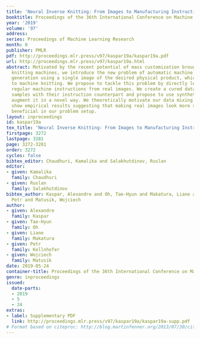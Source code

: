 ```yaml
---
title: 'Neural Inverse Knitting: From Images to Manufacturing Instructions'
booktitle: Proceedings of the 36th International Conference on Machine Learning
year: '2019'
volume: '97'
address: 
series: Proceedings of Machine Learning Research
month: 0
publisher: PMLR
pdf: http://proceedings.mlr.press/v97/kaspar19a/kaspar19a.pdf
url: http://proceedings.mlr.press/v97/kaspar19a.html
abstract: Motivated by the recent potential of mass customization brought by whole-garment
  knitting machines, we introduce the new problem of automatic machine instruction
  generation using a single image of the desired physical product, which we apply
  to machine knitting. We propose to tackle this problem by directly learning to synthesize
  regular machine instructions from real images. We create a cured dataset of real
  samples with their instruction counterpart and propose to use synthetic images to
  augment it in a novel way. We theoretically motivate our data mixing framework and
  show empirical results suggesting that making real images look more synthetic is
  beneficial in our problem setup.
layout: inproceedings
id: kaspar19a
tex_title: 'Neural Inverse Knitting: From Images to Manufacturing Instructions'
firstpage: 3272
lastpage: 3281
page: 3272-3281
order: 3272
cycles: false
bibtex_editor: Chaudhuri, Kamalika and Salakhutdinov, Ruslan
editor:
- given: Kamalika
  family: Chaudhuri
- given: Ruslan
  family: Salakhutdinov
bibtex_author: Kaspar, Alexandre and Oh, Tae-Hyun and Makatura, Liane and Kellnhofer,
  Petr and Matusik, Wojciech
author:
- given: Alexandre
  family: Kaspar
- given: Tae-Hyun
  family: Oh
- given: Liane
  family: Makatura
- given: Petr
  family: Kellnhofer
- given: Wojciech
  family: Matusik
date: 2019-05-24
container-title: Proceedings of the 36th International Conference on Machine Learning
genre: inproceedings
issued:
  date-parts:
  - 2019
  - 5
  - 24
extras:
- label: Supplementary PDF
  link: http://proceedings.mlr.press/v97/kaspar19a/kaspar19a-supp.pdf
# Format based on citeproc: http://blog.martinfenner.org/2013/07/30/citeproc-yaml-for-bibliographies/
---
```

